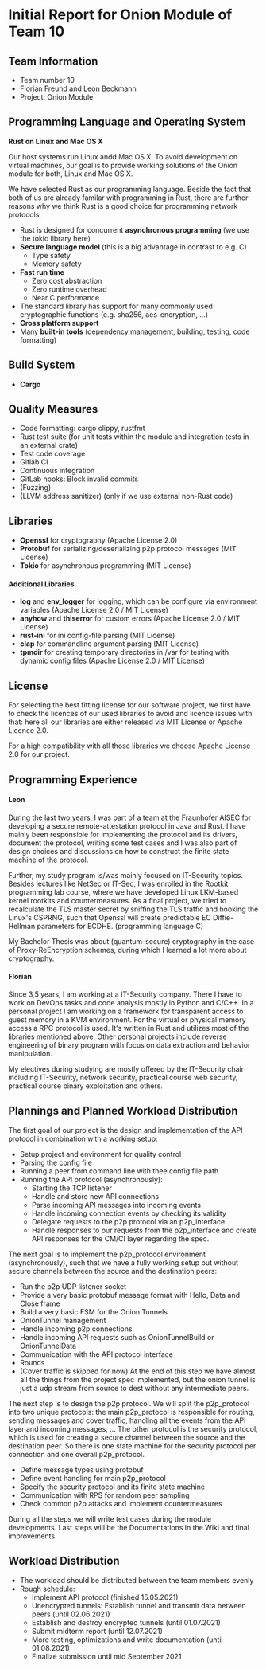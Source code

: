 # Initial Report for Onion Module of Team 10

## Team Information
* Team number 10
* Florian Freund and Leon Beckmann
* Project: Onion Module

## Programming Language and Operating System
**Rust on Linux and Mac OS X**

Our host systems run Linux andd Mac OS X. To avoid development on virtual machines, our goal is to provide working solutions of the Onion module for both, Linux and Mac OS X.

We have selected Rust as our programming language. Beside the fact that both of us are already familar with programming in Rust, there are further reasons why we think Rust is a good choice for programming network protocols:

* Rust is designed for concurrent **asynchronous programming** (we use the tokio library here)
* **Secure language model** (this is a big advantage in contrast to e.g. C)
  * Type safety
  * Memory safety
* **Fast run time**
  * Zero cost abstraction
  * Zero runtime overhead
  * Near C performance
* The standard library has support for many commonly used cryptographic functions (e.g. sha256, aes-encryption, ...)
* **Cross platform support**
* Many **built-in tools** (dependency management, building, testing, code formatting)


## Build System
* **Cargo**

## Quality Measures
* Code formatting: cargo clippy, rustfmt
* Rust test suite (for unit tests within the module and integration tests in an external crate)
* Test code coverage
* Gitlab CI
* Continuous integration
* GitLab hooks: Block invalid commits
* (Fuzzing)
* (LLVM address sanitizer) (only if we use external non-Rust code)

## Libraries
* **Openssl** for cryptography (Apache License 2.0)
* **Protobuf** for serializing/deserializing p2p protocol messages (MIT License)
* **Tokio** for asynchronous programming (MIT License)

#### Additional Libraries
* **log** and **env_logger** for logging, which can be configure via environment variables (Apache License 2.0 / MIT License)
* **anyhow** and **thiserror** for custom errors (Apache License 2.0 / MIT License)
* **rust-ini** for ini config-file parsing (MIT License)
* **clap** for commandline argument parsing (MIT License)
* **tpmdir** for creating temporary directories in /var for testing with dynamic config files (Apache License 2.0 / MIT License)

## License
For selecting the best fitting license for our software project, we first have to check the licences of our used libraries to avoid and licence issues with that: here all our libraries are either released via MIT License or Apache Licence 2.0.

For a high compatibility with all those libraries we choose Apache License 2.0 for our project.

## Programming Experience

#### Leon
During the last two years, I was part of a team at the Fraunhofer AISEC for developing a
secure remote-attestation protocol in Java and Rust. I have mainly been responsible for
implementing the protocol and its drivers, document the protocol, writing
some test cases and I was also part of design choices and discussions on how to construct
the finite state machine of the protocol.

Further, my study program is/was mainly focused on IT-Security topics. Besides lectures like
NetSec or IT-Sec, I was enrolled in the Rootkit programming lab course, where we have developed
Linux LKM-based kernel rootkits and countermeasures. As a final project, we tried to recalculate
the TLS master secret by sniffing the TLS traffic and hooking the Linux's CSPRNG, such that
Openssl will create predictable EC Diffie-Hellman parameters for ECDHE. (programming language C)

My Bachelor Thesis was about (quantum-secure) cryptography in the case of Proxy-ReEncryption schemes,
during which I learned a lot more about cryptography.

#### Florian
Since 3,5 years, I am working at a IT-Security company. There I have to work on DevOps tasks and
code analysis mostly in Python and C/C++. In a personal project I am working on a framework for
transparent access to guest memory in a KVM environment. For the virtual or physical memory access
a RPC protocol is used. It's written in Rust and utilizes most of the libraries mentioned above.
Other personal projects include reverse engineering of binary program with focus on data extraction
and behavior manipulation.

My electives during studying are mostly offered by the IT-Security chair including IT-Security,
network security, practical course web security, practical course binary exploitation and others.

## Plannings and Planned Workload Distribution

The first goal of our project is the design and implementation of the API protocol in combination with a working setup:

* Setup project and environment for quality control
* Parsing the config file
* Running a peer from command line with thee config file path
* Running the API protocol (asynchronously):
  * Starting the TCP listener
  * Handle and store new API connections 
  * Parse incoming API messages into incoming events
  * Handle incoming connection events by checking its validity
  * Delegate requests to the p2p protocol via an p2p_interface
  * Handle responses to our requests from the p2p_interface and create API responses for the CM/CI layer regarding the spec.

The next goal is to implement the p2p_protocol environment (asynchronously), such that we have a fully working setup but without secure channels between the source and the destination peers:

* Run the p2p UDP listener socket
* Provide a very basic protobuf message format with Hello, Data and Close frame
* Build a very basic FSM for the Onion Tunnels
* OnionTunnel management
* Handle incoming p2p connections
* Handle incoming API requests such as OnionTunnelBuild or OnionTunnelData
* Communication with the API protocol interface
* Rounds
* (Cover traffic is skipped for now)
At the end of this step we have almost all the things from the project spec implemented, but the onion tunnel is just a udp stream
from source to dest without any intermediate peers.

The next step is to design the p2p protocol. We will split the p2p_protocol into two unique protocols: the main p2p_protocol is responsible for routing, sending messages and cover traffic, handling all the events from the API layer and incoming messages, ...
The other protocol is the security protocol, which is used for creating a secure channel between the source and the destination peer. So there is one state machine for the security protocol per connection and one overall p2p_protocol.

* Define message types using protobuf
* Define event handling for main p2p_protocol
* Specify the security protocol and its finite state machine
* Communication with RPS for random peer sampling
* Check common p2p attacks and implement countermeasures

During all the steps we will write test cases during the module developments. Last steps will be the Documentations in the Wiki and final improvements.

## Workload Distribution

* The workload should be distributed between the team members evenly
* Rough schedule:
    * Implement API protocol (finished 15.05.2021)
    * Unencrypted tunnels: Establish tunnel and transmit data between peers (until 02.06.2021)
    * Establish and destroy encrypted tunnels (until 01.07.2021)
    * Submit midterm report (until 12.07.2021)
    * More testing, optimizations and write documentation (until 01.08.2021)
    * Finalize submission until mid September 2021
